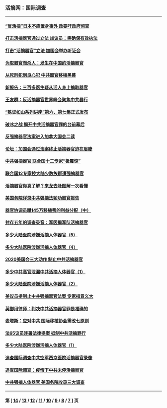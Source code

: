 ### 活摘网：国际调查
---
#### [“反活摘”日本不应置身事外 政要吁政府彻查](../../pages/nf5947/n13971188.md?04190430) 
#### [打击活摘器官通过立法 加议员：需确保有效执法](../../pages/nf5947/n13886356.md?04190430) 
#### [打击“活摘器官”立法 加国会举办听证会](../../pages/nf5947/n13869362.md?04190430) 
#### [为取器官而杀人：发生在中国的活摘器官](../../pages/nf5947/n13794731.md?04190430) 
#### [从死刑犯到良心犯 中共器官移植黑幕](../../pages/nf5947/n13764669.md?04190430) 
#### [新报告：三百多医生疑从活人身上摘取器官](../../pages/nf5947/n13703044.md?04190430) 
#### [王友群：反活摘器官世界峰会聚焦中共暴行](../../pages/nf5947/n13250738.md?04190430) 
#### [“铁证如山系列讲座”第六、第七集正式发布](../../pages/nf5947/n13106287.md?04190430) 
#### [破冰之战 揭开中共活摘器官罪的台前幕后](../../pages/nf5947/n13082457.md?04190430) 
#### [反强摘器官法案进入加拿大国会二读](../../pages/nf5947/n13033450.md?04190430) 
#### [论坛：加国会通过法案终止活摘器官迫在眉睫](../../pages/nf5947/n13029839.md?04190430) 
#### [中共强摘器官 联合国十二专家“极震惊”](../../pages/nf5947/n13024313.md?04190430) 
#### [联合国12专家控大陆少数族群遭强摘器官](../../pages/nf5947/n13023877.md?04190430) 
#### [活摘器官你真了解？来龙去脉图解一次看懂](../../pages/nf5947/n13013820.md?04190430) 
#### [美国务院详录中共强摘法轮功器官报告](../../pages/nf5947/n12944519.md?04190430) 
#### [器官协调员曝145万移植费的利益分配（中）](../../pages/nf5947/n12894547.md?04190430) 
#### [封存五年的调查录音：军医揭军队活摘器官](../../pages/nf5947/n12798692.md?04190430) 
#### [多少大陆医院涉嫌活摘人体器官（5）](../../pages/nf5947/n12768383.md?04190430) 
#### [多少大陆医院涉嫌活摘人体器官（4）](../../pages/nf5947/n12664434.md?04190430) 
#### [2020美国会三大动作 制止中共活摘器官](../../pages/nf5947/n12682004.md?04190430) 
#### [多少中共高官泄漏中共活摘人体器官（1）](../../pages/nf5947/n12671234.md?04190430) 
#### [多少大陆医院涉嫌活摘人体器官（2）](../../pages/nf5947/n12655589.md?04190430) 
#### [美议员提制止中共强摘器官法案 专家指意义大](../../pages/nf5947/n12630561.md?04190430) 
#### [英御用律师：判决中共活摘器官罪是准确的](../../pages/nf5947/n12580740.md?04190430) 
#### [麦塔斯：应对中共 国际移植协会需改七原则](../../pages/nf5947/n12514711.md?04190430) 
#### [法65议员连署法律提案 抵制中共活摘罪行](../../pages/nf5947/n12437047.md?04190430) 
#### [多少大陆医院涉嫌活摘人体器官（1）](../../pages/nf5947/n12414284.md?04190430) 
#### [追查国际调查中共空军西京医院活摘器官录像](../../pages/nf5947/n12348837.md?04190430) 
#### [追查国际调查：疫情下中共未停活摘器官](../../pages/nf5947/n12273415.md?04190430) 
#### [中共强摘人体器官 美国务院收录三大调查](../../pages/nf5947/n12181488.md?04190430) 

---
#### 第 [ [14](./14.md?04190430) / [13](./13.md?04190430) / [12](./12.md?04190430) / [11](./11.md?04190430) / [10](./10.md?04190430) / [9](./9.md?04190430) / [8](./8.md?04190430) / [7](./7.md?04190430) ] 页
